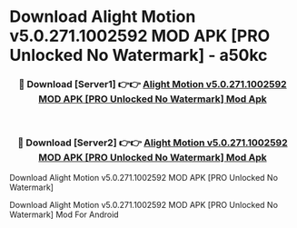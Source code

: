 # Download Alight Motion v5.0.271.1002592 MOD APK [PRO Unlocked No Watermark] - a50kc


<div align="center">
<h3>🔴 Download [Server1] 👉👉 <a href="https://apk-comot.site?title=Alight_Motion_v5.0.271.1002592_MOD_APK_[PRO_Unlocked_No_Watermark]">Alight Motion v5.0.271.1002592 MOD APK [PRO Unlocked No Watermark] Mod Apk</a></h3><br>
<h3>🔴 Download [Server2] 👉👉 <a href="https://apk-comot.site?title=Alight_Motion_v5.0.271.1002592_MOD_APK_[PRO_Unlocked_No_Watermark]">Alight Motion v5.0.271.1002592 MOD APK [PRO Unlocked No Watermark] Mod Apk</a></h3>
</div>



Download Alight Motion v5.0.271.1002592 MOD APK [PRO Unlocked No Watermark] 

Download Alight Motion v5.0.271.1002592 MOD APK [PRO Unlocked No Watermark] Mod For Android